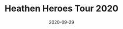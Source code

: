 ---
title: Heathen Heroes Tour 2020
lead: Konsert på Slaktkyrkan, Stockholm den 29 september 2020
date: 2020-09-29
venue: Slaktkyrkan
region: Stockholm
img: heathen-heroes-2020.jpg
collection: events
location:
  latitude: 59.2925432
  longitude: 18.0779979
bands:
  - Arkona
  - Týr
  - Dalriada
  - Varmia
  - Varang Nord 
layout: event.hbs
---